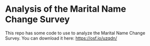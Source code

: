 # Analysis of the Marital Name Change Survey


This repo has some code to use to analyze the Marital Name Change Survey. You can download it here: https://osf.io/uzqdn/
